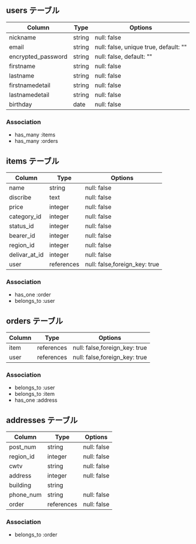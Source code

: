 ## users テーブル

| Column            | Type                   | Options                              |
| ------------------| ---------------------- | -------------------------------------|
| nickname          | string                 | null: false                          |
| email             | string                 | null: false, unique true, default: ""|
| encrypted_password| string                 | null: false, default: ""             |
| firstname         | string                 | null: false                          |
| lastname          | string                 | null: false                          |
| firstnamedetail   | string                 | null: false                          |
| lastnamedetail    | string                 | null: false                          |
| birthday          | date                   | null: false                          |


### Association

- has_many :items
- has_many :orders

## items テーブル

| Column        | Type          | Options                       |
| --------------| --------------| ------------------------------|
| name          | string        | null: false                   |
| discribe      | text          | null: false                   |
| price         | integer       | null: false                   |
| category_id   | integer       | null: false                   |
| status_id     | integer       | null: false                   |
| bearer_id     | integer       | null: false                   |
| region_id     | integer       | null: false                   |
| delivar_at_id | integer       | null: false                   |
| user          | references    | null: false,foreign_key: true |


### Association

- has_one :order
- belongs_to :user

## orders テーブル

| Column       | Type          | Options                       |
| ------------ | --------------| ----------------------------- |
| item         | references    | null: false,foreign_key: true |
| user         | references    | null: false,foreign_key: true |


### Association

- belongs_to :user
- belongs_to :item
- has_one :address

## addresses テーブル

| Column     | Type       | Options     |
| -----------| -----------| ------------|
| post_num   | string     | null: false |
| region_id  | integer    | null: false |
| cwtv       | string     | null: false |
| address    | integer    | null: false | 
| building   | string     |             |
| phone_num  | string     | null: false |
| order      | references | null: false | 

### Association

- belongs_to :order